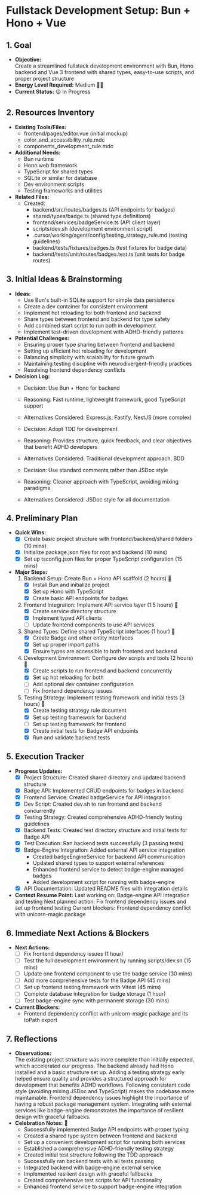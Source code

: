 # Fullstack Development Setup: Bun + Hono + Vue

## 1. Goal
- **Objective:**  
  Create a streamlined fullstack development environment with Bun, Hono backend and Vue 3 frontend with shared types, easy-to-use scripts, and proper project structure
- **Energy Level Required:** Medium 🔋🔋
- **Current Status:** 🟡 In Progress

## 2. Resources Inventory
- **Existing Tools/Files:**  
  - frontend/pages/editor.vue (initial mockup)
  - color_and_accessibility_rule.mdc
  - components_development_rule.mdc
- **Additional Needs:**  
  - Bun runtime
  - Hono web framework
  - TypeScript for shared types
  - SQLite or similar for database
  - Dev environment scripts
  - Testing frameworks and utilities
- **Related Files:**  
  - Created:
    - backend/src/routes/badges.ts (API endpoints for badges)
    - shared/types/badge.ts (shared type definitions)
    - frontend/services/badgeService.ts (API client layer)
    - scripts/dev.sh (development environment script)
    - .cursor/working/agent/config/testing_strategy_rule.md (testing guidelines)
    - backend/tests/fixtures/badges.ts (test fixtures for badge data)
    - backend/tests/unit/routes/badges.test.ts (unit tests for badge routes)

## 3. Initial Ideas & Brainstorming
- **Ideas:**  
  - Use Bun's built-in SQLite support for simple data persistence
  - Create a dev container for consistent environment
  - Implement hot reloading for both frontend and backend
  - Share types between frontend and backend for type safety
  - Add combined start script to run both in development
  - Implement test-driven development with ADHD-friendly patterns
- **Potential Challenges:**  
  - Ensuring proper type sharing between frontend and backend
  - Setting up efficient hot reloading for development
  - Balancing simplicity with scalability for future growth
  - Maintaining testing discipline with neurodivergent-friendly practices
  - Resolving frontend dependency conflicts
- **Decision Log:**
  - Decision: Use Bun + Hono for backend
  - Reasoning: Fast runtime, lightweight framework, good TypeScript support
  - Alternatives Considered: Express.js, Fastify, NestJS (more complex)
  
  - Decision: Adopt TDD for development
  - Reasoning: Provides structure, quick feedback, and clear objectives that benefit ADHD developers
  - Alternatives Considered: Traditional development approach, BDD
  
  - Decision: Use standard comments rather than JSDoc style
  - Reasoning: Cleaner approach with TypeScript, avoiding mixing paradigms
  - Alternatives Considered: JSDoc style for all documentation

## 4. Preliminary Plan
- **Quick Wins:**
  - [x] Create basic project structure with frontend/backend/shared folders (10 mins)
  - [x] Initialize package.json files for root and backend (10 mins)
  - [x] Set up tsconfig.json files for proper TypeScript configuration (15 mins)
- **Major Steps:**  
  1. Backend Setup: Create Bun + Hono API scaffold (2 hours) 🎯
     - [x] Install Bun and initialize project
     - [x] Set up Hono with TypeScript
     - [x] Create basic API endpoints for badges
  2. Frontend Integration: Implement API service layer (1.5 hours) 🎯
     - [x] Create service directory structure
     - [x] Implement typed API clients
     - [ ] Update frontend components to use API services
  3. Shared Types: Define shared TypeScript interfaces (1 hour) 🎯
     - [x] Create Badge and other entity interfaces
     - [x] Set up proper import paths
     - [x] Ensure types are accessible to both frontend and backend
  4. Development Environment: Configure dev scripts and tools (2 hours) 🎯
     - [x] Create scripts to run frontend and backend concurrently
     - [x] Set up hot reloading for both
     - [ ] Add optional dev container configuration
     - [ ] Fix frontend dependency issues
  5. Testing Strategy: Implement testing framework and initial tests (3 hours) 🎯
     - [x] Create testing strategy rule document
     - [x] Set up testing framework for backend
     - [ ] Set up testing framework for frontend
     - [x] Create initial tests for Badge API endpoints
     - [x] Run and validate backend tests

## 5. Execution Tracker
- **Progress Updates:**  
  - [x] Project Structure: Created shared directory and updated backend structure
  - [x] Badge API: Implemented CRUD endpoints for badges in backend
  - [x] Frontend Service: Created badgeService for API integration
  - [x] Dev Script: Created dev.sh to run frontend and backend concurrently
  - [x] Testing Strategy: Created comprehensive ADHD-friendly testing guidelines
  - [x] Backend Tests: Created test directory structure and initial tests for Badge API
  - [x] Test Execution: Ran backend tests successfully (3 passing tests)
  - [x] Badge-Engine Integration: Added external API service integration
    - Created badgeEngineService for backend API communication
    - Updated shared types to support external references
    - Enhanced frontend service to detect badge-engine managed badges
    - Added development script for running with badge-engine
  - [x] API Documentation: Updated README files with integration details
- **Context Resume Point:**
  Last working on: Badge-engine API integration and testing
  Next planned action: Fix frontend dependency issues and set up frontend testing
  Current blockers: Frontend dependency conflict with unicorn-magic package

## 6. Immediate Next Actions & Blockers
- **Next Actions:** 
  - [ ] Fix frontend dependency issues (1 hour)
  - [ ] Test the full development environment by running scripts/dev.sh (15 mins)
  - [ ] Update one frontend component to use the badge service (30 mins)
  - [ ] Add more comprehensive tests for the Badge API (45 mins)
  - [ ] Set up frontend testing framework with Vitest (45 mins)
  - [ ] Complete database integration for badge storage (1 hour)
  - [ ] Test badge-engine sync with permanent storage (30 mins)
- **Current Blockers:**
  - Frontend dependency conflict with unicorn-magic package and its toPath export

## 7. Reflections
- **Observations:**  
  The existing project structure was more complete than initially expected, which accelerated our progress. The backend already had Hono installed and a basic structure set up. Adding a testing strategy early helped ensure quality and provides a structured approach for development that benefits ADHD workflows. Following consistent code style (avoiding mixing JSDoc and TypeScript) makes the codebase more maintainable. Frontend dependency issues highlight the importance of having a robust package management system. Integrating with external services like badge-engine demonstrates the importance of resilient design with graceful fallbacks.
- **Celebration Notes:** 🎉
  - Successfully implemented Badge API endpoints with proper typing
  - Created a shared type system between frontend and backend
  - Set up a convenient development script for running both services
  - Established a comprehensive ADHD-friendly testing strategy
  - Created initial test structure following the TDD approach
  - Successfully ran backend tests with all tests passing
  - Integrated backend with badge-engine external service
  - Implemented resilient design with graceful fallbacks
  - Created comprehensive test scripts for API functionality
  - Enhanced frontend service to support badge-engine integration